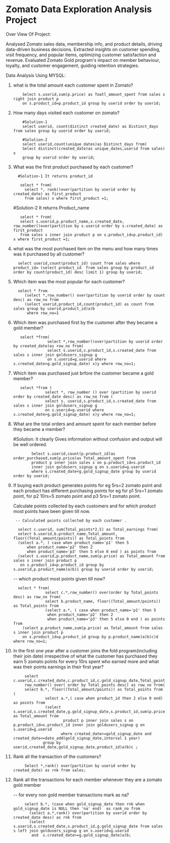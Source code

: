 # Zomato Data Exploration Analysis Project

Over View Of Project:

Analysed Zomato sales data, membership info, and product details, driving data-driven business decisions. Extracted insights on customer spending, visit frequency, and popular items, optimizing customer satisfaction and revenue. Evaluated Zomato Gold program's impact on member behaviour, loyalty, and customer engagement, guiding retention strategies.

Data Analysis Using MYSQL:

1. what is the total amount each customer spent in Zomato?

           Select s.userid,sum(p.price) as Toatl_amount_spent from sales s right join product p 
           on s.product_id=p.product_id group by userid order by userid;

2. How many days visited each customer on zomato?

           #Solution-1
           select userid, count(distinct created_date) as Distinct_days from sales group by userid order by userid;

           #Solution-2
           select userid,count(unique_dates)as Distinct_days from(
           Select distinct(created_date)as unique_dates,userid from sales) x
           group by userid order by userid;                                                                     
 
3. What was the first product purchased by each customer?

         #Solution-1 It returns product_id

          select * from(
            select *, rank()over(partition by userid order by created_date) as first_product 
            from sales) x where first_product =1;  
 
   #Solution-2 It returns Product_name

          select * from(
          select s.userid,p.product_name,s.created_date, row_number()over(partition by s.userid order by s.created_date) as first_product 
          from sales s inner join product p on s.product_id=p.product_id) x where first_product =1;
      
4. what was the most purchased item on the menu and how many times was it purchased by all customer?

         select userid,count(product_id) count from sales where product_id= (select product_id  from sales group by product_id order by count(product_id) desc limit 1) group by userid;

5. Which item was the most popular for each customer?

         select * from
            (select *,row_number() over(partition by userid order by count desc) as row_no from
            (select userid,product_id,count(product_id) as count from sales group by userid,product_id)a)b
             where row_no=1

6. Which item was purchased first by the customer after they became a gold member?

          select *from(
                      select *,row_number()over(partition by userid order by created_date)as row_no from(
                      select s.userid,s.product_id,s.created_date from sales s inner join goldusers_signup g 
                      on s.userid=g.userid where s.created_date>g.gold_signup_date) x)y where row_no=1;
           
7. Which item was purchased just brfore the customer became a gold member?

          select *from (
                     select *, row_number () over (partition by userid order by created_date desc) as row_no from (
                     select s. userid,s.product_id,s.created_date from sales s inner join goldusers_signup g 
                     on s.userid=g.userid where s.created_date>g.gold_signup_date) x)y where row_no=1;

8. What are the total orders and amount spent for each member before they became a member?

     #Solution: It clearly Gives information without confusion and output will be well ordered.

               Select s.userid,count(p.product_id)as order_purchased,sum(p.price)as Total_amount_spent from
               product p inner join sales s on p.product_id=s.product_id 
               inner join goldusers_signup g on s.userid=g.userid 
               where s.created_date<g.gold_signup_date group by userid order by userid;


9. If buying each product generates points for eg 5rs=2 zomato point and each product has 
   different purchasing points for eg for p1 5rs=1 zomato point, for p2 10rs=5 zomato point 
   and p3 5rs=1 zomato point. 

    Calculate points collected by each customers and for which product most points
    have been given till now. 
 
        -- Calculated points collected by each customer .  
 
         select c.userid, sum(Total_points*2.5) as Total_earnings from(
         select b.userid,b.product_name,Total_amount, floor((Total_amount/points)) as Total_points from
         (select a.*, ( case when product_name='p1' then 5 
             when product_name='p2' then 2 
             when product_name='p3' then 5 else 0 end ) as points from
         (select s.userid,p.product_name,sum(p.price) as Total_amount from sales s inner join product p 
          on s.product_id=p.product_id group by s.userid,p.product_name)a)b)c group by userid order by userid;
 
    -- which product most points given till now?
 
         select * from(
                     select c.*,row_number() over(order by Total_points desc) as row_no from(
                     select b.product_name, floor((Total_amount/points)) as Total_points from
                     (select a.*, ( case when product_name='p1' then 5 
                      when product_name='p2' then 2 
                      when product_name='p3' then 5 else 0 end ) as points from
           (select p.product_name,sum(p.price) as Total_amount from sales s inner join product p 
           on s.product_id=p.product_id group by p.product_name)a)b)c)d where row_no=1;

10. In the first one year after a customer joins the fold program(including their join date)
    irrespective of what the customer has purchased they earn 5 zomato points for every 10rs spent who earned
    more and what was their points earnings in their first year? 

 
             select c.userid,c.created_date,c.product_id,c.gold_signup_date,Total_points,
             row_number() over( order by Total_points desc) as row_no from(
             select b.*, floor((Total_amount/points)) as Total_points from (
		              select a.*,( case when product_id then 2 else 0 end) as points from
		              (select s.userid,s.created_date,g.gold_signup_date,s.product_id,sum(p.price) as Total_amount from
                              product p inner join sales s on p.product_id=s.product_id inner join goldusers_signup g on s.userid=g.userid
                             where created_date>=gold_signup_date and created_date<=date_add(gold_signup_date,interval 1 year)
		             group by userid,created_date,gold_signup_date,product_id)a)b)c ;
 
11. Rank all the transaction of the customers?
 
             Select *,rank() over(partition by userid order by created_date) as rnk from sales;
 
12. Rank all the transactions for each member whenever they are a zomato gold member 

     -- for every non gold member transactions mark as na?
 
             select b.*, (case when gold_signup_date then rnk when gold_signup_date is NULL then 'na' end)  as rank_no from
               (select a.*,rank() over(partition by userid order by created_date desc) as rnk from
               (select s.userid,s.created_date,s.product_id,g.gold_signup_date from sales s left join goldusers_signup g on s.userid=g.userid 
                and  s.created_date>=g.gold_signup_date)a)b;
